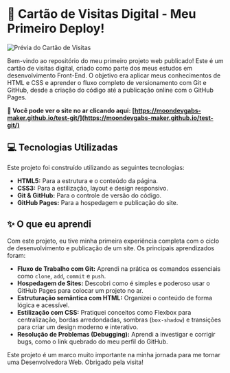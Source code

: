 # 🚀 Cartão de Visitas Digital - Meu Primeiro Deploy!

![Prévia do Cartão de Visitas](https://i.imgur.com/5a03dd.png)  

Bem-vindo ao repositório do meu primeiro projeto web publicado! Este é um cartão de visitas digital, criado como parte dos meus estudos em desenvolvimento Front-End. O objetivo era aplicar meus conhecimentos de HTML e CSS e aprender o fluxo completo de versionamento com Git e GitHub, desde a criação do código até a publicação online com o GitHub Pages.

**🔗 Você pode ver o site no ar clicando aqui: [https://moondevgabs-maker.github.io/test-git/](https://moondevgabs-maker.github.io/test-git/)**



## 💻 Tecnologias Utilizadas

Este projeto foi construído utilizando as seguintes tecnologias:

* **HTML5:** Para a estrutura e o conteúdo da página.
* **CSS3:** Para a estilização, layout e design responsivo.
* **Git & GitHub:** Para o controle de versão do código.
* **GitHub Pages:** Para a hospedagem e publicação do site.



## ✨ O que eu aprendi

Com este projeto, eu tive minha primeira experiência completa com o ciclo de desenvolvimento e publicação de um site. Os principais aprendizados foram:

* **Fluxo de Trabalho com Git:** Aprendi na prática os comandos essenciais como `clone`, `add`, `commit` e `push`.
* **Hospedagem de Sites:** Descobri como é simples e poderoso usar o GitHub Pages para colocar um projeto no ar.
* **Estruturação semântica com HTML:** Organizei o conteúdo de forma lógica e acessível.
* **Estilização com CSS:** Pratiquei conceitos como Flexbox para centralização, bordas arredondadas, sombras (`box-shadow`) e transições para criar um design moderno e interativo.
* **Resolução de Problemas (Debugging):** Aprendi a investigar e corrigir bugs, como o link quebrado do meu perfil do GitHub.



Este projeto é um marco muito importante na minha jornada para me tornar uma Desenvolvedora Web. Obrigado pela visita!


